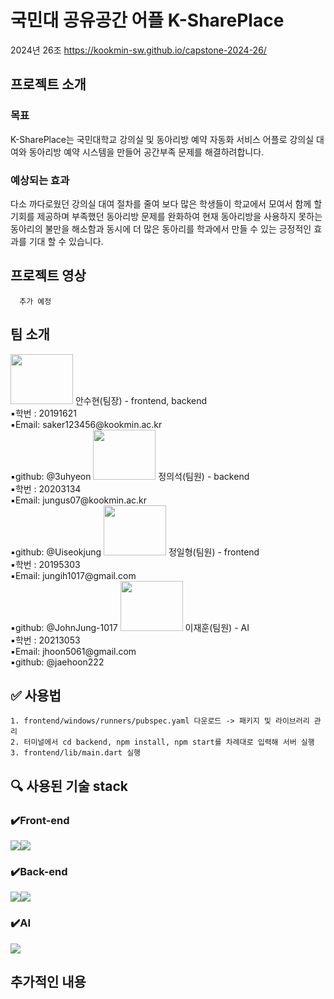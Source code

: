# 국민대 공유공간 어플 K-SharePlace
2024년 26조 https://kookmin-sw.github.io/capstone-2024-26/


## 프로젝트 소개

### 목표
K-SharePlace는 국민대학교 강의실 및 동아리방 예약 자동화 서비스 어플로 강의실 대여와 동아리방 예약 시스템을 만들어 공간부족 문제를 해결하려합니다.
### 예상되는 효과
다소 까다로웠던 강의실 대여 절차를 줄여 보다 많은 학생들이 학교에서 모여서 함께 할 기회를 제공하며 부족했던 동아리방 문제를 완화하여 현재 동아리방을 사용하지 못하는 동아리의 불만을 해소함과 동시에 더 많은 동아리를 학과에서 만들 수 있는 긍정적인 효과를 기대 할 수 있습니다.

    

## 프로젝트 영상

      추가 예정



## 팀 소개
<img src="https://github.com/kookmin-sw/capstone-2024-26/blob/master/read.me_image/%EB%BD%80%EB%A1%9C%EB%A1%9C.jpg" width="100" height="80">
안수현(팀장) - frontend, backend<br/>▪️학번 : 20191621<br/>▪️Email: saker123456@kookmin.ac.kr<br/>▪️github: @3uhyeon


<img src="https://github.com/kookmin-sw/capstone-2024-26/blob/master/read.me_image/%EB%A3%A8%ED%94%BC.jpg" width="100" height="80">
정의석(팀원) - backend<br/>▪️학번 : 20203134<br/>▪️Email: jungus07@kookmin.ac.kr<br/>▪️github: @Uiseokjung
            
<img src="https://github.com/kookmin-sw/capstone-2024-26/blob/master/read.me_image/%ED%8F%AC%EB%B9%84.jpg" width="100" height="80">
정일형(팀원) - frontend<br/>▪️학번 : 20195303<br/>▪️Email: jungih1017@gmail.com<br/>▪️github: @JohnJung-1017
            
<img src="https://github.com/kookmin-sw/capstone-2024-26/blob/master/read.me_image/%ED%81%AC%EB%A1%B1.jpg" width="100" height="80">
이재훈(팀원) - AI<br/>▪️학번 : 20213053<br/>▪️Email: jhoon5061@gmail.com<br/>▪️github: @jaehoon222

## ✅ 사용법

    1. frontend/windows/runners/pubspec.yaml 다운로드 -> 패키지 및 라이브러리 관리
    2. 터미널에서 cd backend, npm install, npm start를 차례대로 입력해 서버 실행
    3. frontend/lib/main.dart 실행

    
 ## 🔍 사용된 기술 stack
 
 ### ✔️Front-end
 <img src="https://img.shields.io/badge/flutter-02569B?style=for-the-badge&logo=flutter&logoColor=white"><img src="https://img.shields.io/badge/Dart-0175C2?style=for-the-badge&logo=Dart&logoColor=white">
 
 ### ✔️Back-end
 <img src="https://img.shields.io/badge/node.js-339933?style=for-the-badge&logo=node.js&logoColor=white"><img src="https://img.shields.io/badge/Firebase-FFCA28?style=for-the-badge&logo=Firebase&logoColor=white">

  ### ✔️AI
<img src="https://img.shields.io/badge/Python-3776AB?style=for-the-badge&logo=Python&logoColor=white">
 
 ## 추가적인 내용

        
